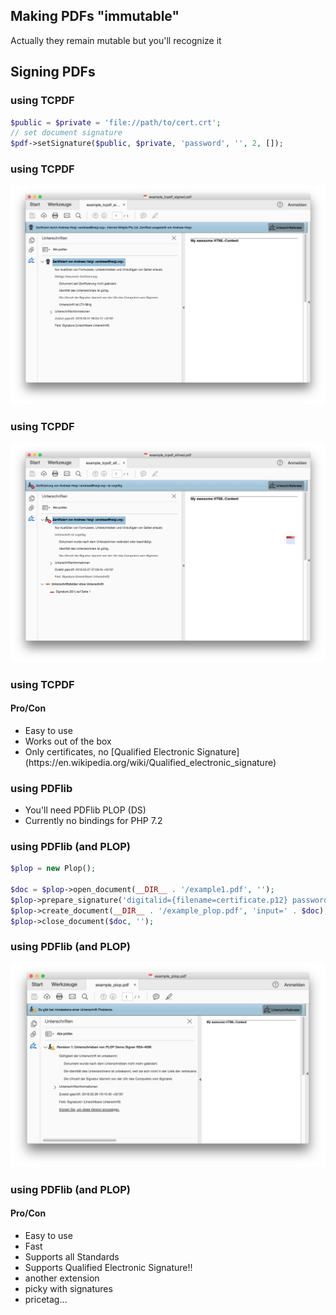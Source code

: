 ## Making PDFs "immutable"

<!-- .element: class="fragment deprecated" --> Actually they remain mutable but you'll recognize it



## Signing PDFs



### using TCPDF

```php
$public = $private = 'file://path/to/cert.crt';
// set document signature
$pdf->setSignature($public, $private, 'password', '', 2, []);
```



### using TCPDF

![Signed PDF](../base/img/example_tcpdf_signed.png)



### using TCPDF

![Signed PDF](../base/img/example_tcpdf_signed_invalid.png)



### using TCPDF
#### Pro/Con

* <!-- .element: class="fragment deprecated" --> Easy to use
* <!-- .element: class="fragment deprecated" --> Works out of the box
* <!-- .element: class="fragment deprecated" --> Only certificates, no [Qualified Electronic Signature](https://en.wikipedia.org/wiki/Qualified_electronic_signature)



### using PDFlib

* <!-- .element: class="fragment deprecated" --> You'll need PDFlib PLOP (DS)
* <!-- .element: class="fragment deprecated" --> Currently no bindings for PHP 7.2



### using PDFlib (and PLOP)

```php
$plop = new Plop();

$doc = $plop->open_document(__DIR__ . '/example1.pdf', '');
$plop->prepare_signature('digitalid={filename=certificate.p12} password=demo');
$plop->create_document(__DIR__ . '/example_plop.pdf', 'input=' . $doc);
$plop->close_document($doc, '');
```



### using PDFlib (and PLOP)

![signed PDF](../base/img/example_plop_signed.png)



### using PDFlib (and PLOP)
#### Pro/Con

* <!-- .element: class="fragment deprecated" --> Easy to use
* <!-- .element: class="fragment deprecated" --> Fast
* <!-- .element: class="fragment deprecated" --> Supports all Standards
* <!-- .element: class="fragment deprecated" --> Supports Qualified Electronic Signature!!
* <!-- .element: class="fragment deprecated" --> another extension
* <!-- .element: class="fragment deprecated" --> picky with signatures
* <!-- .element: class="fragment deprecated" --> pricetag…
